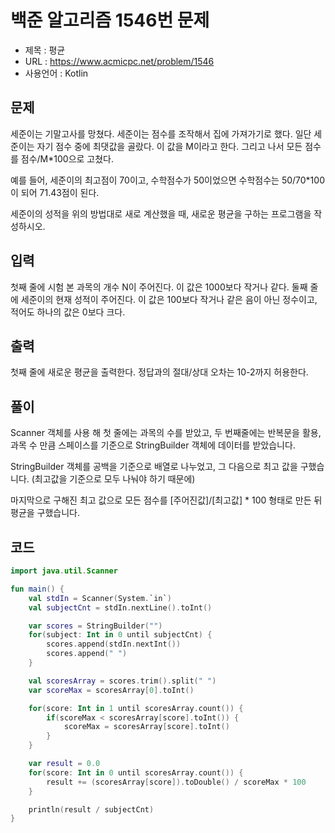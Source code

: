 # 백준 알고리즘 1546번 문제
* 제목 : 평균
* URL : https://www.acmicpc.net/problem/1546  
* 사용언어 : Kotlin

## 문제  
세준이는 기말고사를 망쳤다. 세준이는 점수를 조작해서 집에 가져가기로 했다. 일단 세준이는 자기 점수 중에 최댓값을 골랐다. 이 값을 M이라고 한다. 그리고 나서 모든 점수를 점수/M*100으로 고쳤다.

예를 들어, 세준이의 최고점이 70이고, 수학점수가 50이었으면 수학점수는 50/70*100이 되어 71.43점이 된다.

세준이의 성적을 위의 방법대로 새로 계산했을 때, 새로운 평균을 구하는 프로그램을 작성하시오.

## 입력
첫째 줄에 시험 본 과목의 개수 N이 주어진다. 이 값은 1000보다 작거나 같다. 둘째 줄에 세준이의 현재 성적이 주어진다. 이 값은 100보다 작거나 같은 음이 아닌 정수이고, 적어도 하나의 값은 0보다 크다.

## 출력
첫째 줄에 새로운 평균을 출력한다. 정답과의 절대/상대 오차는 10-2까지 허용한다.

## 풀이
Scanner 객체를 사용 해 첫 줄에는 과목의 수를 받았고, 두 번째줄에는 반복문을 활용, 과목 수 만큼 스페이스를 기준으로 StringBuilder 객체에 데이터를 받았습니다. 

StringBuilder 객체를 공백을 기준으로 배열로 나누었고, 그 다음으로 최고 값을 구했습니다. (최고값을 기준으로 모두 나눠야 하기 때문에)

마지막으로 구해진 최고 값으로 모든 점수를 [주어진값]/[최고값] * 100 형태로 만든 뒤 평균을 구했습니다.


## 코드 
```kotlin
import java.util.Scanner

fun main() {
    val stdIn = Scanner(System.`in`)
    val subjectCnt = stdIn.nextLine().toInt()

    var scores = StringBuilder("")
    for(subject: Int in 0 until subjectCnt) {
        scores.append(stdIn.nextInt())
        scores.append(" ")
    }

    val scoresArray = scores.trim().split(" ")
    var scoreMax = scoresArray[0].toInt()

    for(score: Int in 1 until scoresArray.count()) {
        if(scoreMax < scoresArray[score].toInt()) {
            scoreMax = scoresArray[score].toInt()
        }
    }

    var result = 0.0
    for(score: Int in 0 until scoresArray.count()) {
        result += (scoresArray[score]).toDouble() / scoreMax * 100
    }

    println(result / subjectCnt)
}
```